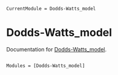 ```@meta
CurrentModule = Dodds-Watts_model
```

# Dodds-Watts_model

Documentation for [Dodds-Watts_model](https://github.com/le-schwa/Dodds-Watts_model.jl).

```@index
```

```@autodocs
Modules = [Dodds-Watts_model]
```
